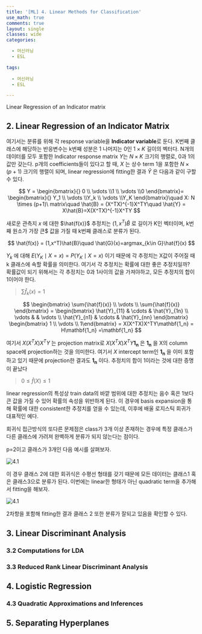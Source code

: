 ```yaml
---
title: '[ML] 4. Linear Methods for Classification'
use_math: true
comments: true
layout: single
classes: wide
categories:

  - 머신러닝
  - ESL

tags:
  
  - 머신러닝
  - ESL

---
```


Linear Regression of an Indicator matrix

## 2. Linear Regression of an Indicator Matrix

여기서는 분류를 위해 각 response variable을 **Indicator variable**로 둔다. K번째 클래스에 해당하는 반응변수는 k번째 성분은 1 나머지는 0인 $1\times K$ 길이의 벡터다.  N개의 데이터를 모두 포함한 Indicator response matrix $Y$는 $N \times K$ 크기의 행렬로, 0과 1의 값만 갖는다. p개의 coefficients들이 있다고 할 때, $X$ 는 상수 term 1을 포함한 $N\times (p+1)$ 크기의 행렬이 되며, linear regression에 fitting한 결과 $\hat{Y}$ 은 다음과 같이 구할 수 있다. 


$$
Y = \begin{bmatrix}{} 0 \\ \vdots \\1 \\ \vdots \\0 \end{bmatrix}= \begin{bmatrix}{} Y_1 \\ \vdots \\Y_k \\ \vdots \\Y_K \end{bmatrix}\quad X: N \times (p+1)\ matrix\quad \hat{B} = (X^TX)^{-1}X^TY\quad \hat{Y} = X\hat{B}=X(X^TX)^{-1}X^TY
$$


새로운 관측지 $x$ 에 대한 $\hat{f(x)}$ 추정치는 $(1,x^T)\hat{B}$  로 길이가 K인 벡터이며, k번째 원소가 가장 큰$ 값을 가질 때 k번째 클래스로 분류가 된다. 


$$
\hat{f(x)} = (1,x^T)\hat{B}\quad \hat{G}(x)=argmax_{k\in G}\hat{f}(x)
$$



$Y_k$ 에 대해 $E(Y_K\mid X=x)=P(Y_K\mid X=x)$ 이기 때문에 각 추정치는 X값이 주어질 때 k 클래스에 속할 확률을 의미한다. 여기서 각 추정치는 확률에 대한 좋은 추정치일까? 확률값이 되기 위해서는 각 추정치는 0과 1사이의 값을 가져야하고, 모든 추정치의 합이 1이어야 한다. 



> $\sum{\hat{f}_k(x)} = 1$


$$
\begin{bmatrix} \sum{\hat{f}(x)} \\ \vdots \\ \sum{\hat{f}(x)} \end{bmatrix} = \begin{bmatrix} \hat{Y}_{11} & \cdots & \hat{Y}_{1n} \\ \vdots & & \vdots \\ \hat{Y}_{n1} & \cdots & \hat{Y}_{nn} \end{bmatrix} \begin{bmatrix} 1 \\ \vdots \\ 1\end{bmatrix} = X(X^TX)X^TY\mathbf{1_n} = H\mathbf{1_n} =\mathbf{1_n}
$$


여기서 $X(X^TX)X^TY$ 는 projection matrix로 $X(X^TX)X^TY\mathbf{1_n}$ 은  $\mathbf{1_n}$ 을 X의 column space에 projection하는 것을 의미한다.  여기서 $X$ intercept term인 $\mathbf{1_n}$ 을 이미 포함하고 있기 때문에 projection한 결과도 $\mathbf{1_n}$ 이다. 추정치의 합이 1이라는 것에 대한 증명이 끝났다



> $0 \le \hat{f}(X) \le 1$

linear regression의 특성상 train data의 바깥 범위에 대한 추정치는 음수 혹은 1보다 큰 값을 가질 수 있어 확률의 속성을 위반하게 된다. 이 경우에 basis expansion을 통해 확률에 대한 consistent한 추정치를 얻을 수 있는데, 이후에 배울 로지스틱 회귀가 대표적인 예다.



회귀식 접근방식의 또다른 문제점은 class가 3개 이상 존재하는 경우에 특정 클래스가 다른 클래스에 가려져 완벽하게 분류가 되지 않는다는 점이다. 

p=2이고 클래스가 3개인 다음 예시를 살펴보자.

![4.1](http://whdbfla6.github.io/assets/ml/4.1.png)

이 경우 클래스 2에 대한 회귀식은 수평선 형태를 갖기 때문에 모든 데이터는 클래스1 혹은 클래스3으로 분류가 된다. 이번에는 linear한 형태가 아닌 quadratic term을 추가해서 fitting을 해보자.

![4.1](http://whdbfla6.github.io/assets/ml/4.2.PNG)

2차항을 포함해 fitting한 결과 클래스 2 또한 분류가 잘되고 있음을 확인할 수 있다. 

## 3. Linear Discriminant Analysis



### 3.2 Computations for LDA



### 3.3 Reduced Rank Linear Discriminant Analysis 



## 4. Logistic Regression



### 4.3 Quadratic Approximations and Inferences 



## 5. Separating Hyperplanes



